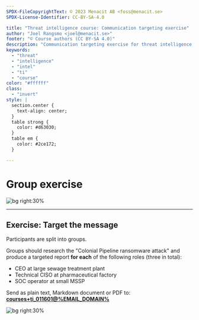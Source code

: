 ```yaml
---
SPDX-FileCopyrightText: © 2023 Menacit AB <foss@menacit.se>
SPDX-License-Identifier: CC-BY-SA-4.0

title: "Threat intelligence course: Communication targeting exercise"
author: "Joel Rangsmo <joel@menacit.se>"
footer: "© Course authors (CC BY-SA 4.0)"
description: "Communication targeting exercise for threat intelligence course"
keywords:
  - "threat"
  - "intelligence"
  - "intel"
  - "ti"
  - "course"
color: "#ffffff"
class:
  - "invert"
style: |
  section.center {
    text-align: center;
  }
  table strong {
    color: #d63030;
  }
  table em {
    color: #2ce172;
  }

---
```

<!-- _footer: "%ATTRIBUTION_PREFIX% Marcin Wichary (CC BY 2.0)" -->
# Group exercise

![bg right:30%](images/16-factory.jpg)

---
<!-- _footer: "%ATTRIBUTION_PREFIX% Marcin Wichary (CC BY 2.0)" -->
## Exercise: Target the message
Participants are split into groups.  
  
Groups should research the
"Colonial Pipeline ransomware attack"
and produce a targeted report **for each** of the following roles (three in total):
- CEO at large sewage treatment plant
- Technical CISO at pharmaceutical factory
- SOC operator at small MSSP

Send as plain text, Markdown document or PDF to:
**[courses+ti_011601@%EMAIL_DOMAIN%](mailto:courses+ti_011601@%EMAIL_DOMAIN%)**

![bg right:30%](images/16-factory.jpg)

